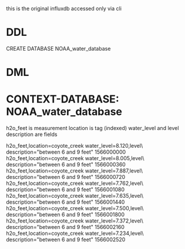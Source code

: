 this is the original influxdb accessed only via cli



# DDL

CREATE DATABASE NOAA_water_database

# DML

# CONTEXT-DATABASE: NOAA_water_database
h2o_feet is measurement
location is tag (indexed)
water_level and level description are fields

h2o_feet,location=coyote_creek water_level=8.120,level\ description="between 6 and 9 feet" 1566000000
h2o_feet,location=coyote_creek water_level=8.005,level\ description="between 6 and 9 feet" 1566000360
h2o_feet,location=coyote_creek water_level=7.887,level\ description="between 6 and 9 feet" 1566000720
h2o_feet,location=coyote_creek water_level=7.762,level\ description="between 6 and 9 feet" 1566001080
h2o_feet,location=coyote_creek water_level=7.635,level\ description="between 6 and 9 feet" 1566001440
h2o_feet,location=coyote_creek water_level=7.500,level\ description="between 6 and 9 feet" 1566001800
h2o_feet,location=coyote_creek water_level=7.372,level\ description="between 6 and 9 feet" 1566002160
h2o_feet,location=coyote_creek water_level=7.234,level\ description="between 6 and 9 feet" 1566002520